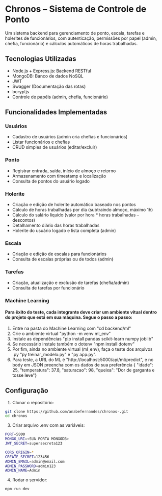 # Chronos – Sistema de Controle de Ponto

Um sistema backend para gerenciamento de ponto, escala, tarefas e holerites de funcionários, com autenticação, permissões por papel (admin, chefia, funcionário) e cálculos automáticos de horas trabalhadas.


## Tecnologias Utilizadas

- Node.js + Express.js: Backend RESTful
- MongoDB: Banco de dados NoSQL
- JWT 
- Swagger (Documentação das rotas)
- bcryptjs 
- Controle de papéis (admin, chefia, funcionário)

## Funcionalidades Implementadas
### Usuários
- Cadastro de usuários (admin cria chefias e funcionários)
- Listar funcionários e chefias
- CRUD simples de usuários (editar/excluir)

### Ponto

- Registrar entrada, saída, início de almoço e retorno
- Armazenamento com timestamp e localização
- Consulta de pontos do usuário logado

### Holerite

- Criação e edição de holerite automático baseado nos pontos
- Cálculo de horas trabalhadas por dia (subtraindo almoço, máximo 1h)
- Cálculo do salário líquido (valor por hora * horas trabalhadas – descontos)
- Detalhamento diário das horas trabalhadas
- Holerite do usuário logado e lista completa (admin)

### Escala

- Criação e edição de escalas para funcionários 
- Consulta de escalas próprias ou de todos (admin)

### Tarefas  

- Criação, atualização e exclusão de tarefas (chefia/admin)
- Consulta de tarefas por funcionário

### Machine Learning

#### Para êxito do teste, cada integrante deve criar um ambiente vitual dentro do projeto que está em sua máquina. Segue o passo a passo:

1. Entre na pasta do Machine Learning com "cd backend/ml"
2. Crie o ambiente virtual "python -m venv ml_env"
3. Instale as dependências "pip install pandas scikit-learn numpy joblib"
4. Se necessário instale também o dotenv "npm install dotenv"
5. Por fim, ainda no ambiente virtual (ml_env), faça o teste dos arquivos .py 
"py treinar_modelo.py" e "py app.py".
6. Para teste, a URL do ML é "http://localhost:5000/api/ml/predict", 
e no body em JSON preencha com os dados de sua preferência
{ "idade": 25, "temperatura": 37.8, "saturacao": 98, "queixa": "Dor de garganta e tosse leve"} 

## Configuração

1. Clonar o repositório:

```bash
git clone https://github.com/anabefernandes/chronos-.git
cd chronos
```
3. Criar arquivo .env com as variáveis:

```bash
PORT=5000
MONGO_URI=<SUA PORTA MONGODB>
JWT_SECRET=supersecreta123

CORS_ORIGIN=*
CREATE_SECRET=123456
ADMIN_EMAIL=admin@email.com
ADMIN_PASSWORD=admin123
ADMIN_NAME=Admin

```
4. Rodar o servidor:

```bash
npm run dev

```

